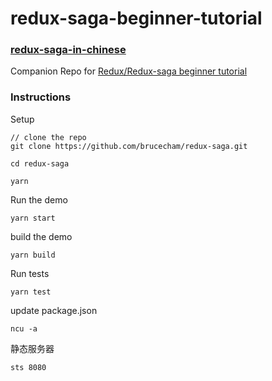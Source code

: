 # redux-saga-beginner-tutorial 
### [redux-saga-in-chinese](http://leonshi.com/redux-saga-in-chinese/docs/introduction/BeginnerTutorial.html)
Companion Repo for [Redux/Redux-saga beginner tutorial](https://github.com/redux-saga/redux-saga/blob/master/docs/introduction/BeginnerTutorial.md)

### Instructions

Setup

```
// clone the repo
git clone https://github.com/brucecham/redux-saga.git

cd redux-saga

yarn
```

Run the demo

```
yarn start
```

build the demo

```
yarn build
```

Run tests

```
yarn test
```

update package.json

```
ncu -a
```

静态服务器

```
sts 8080
```
